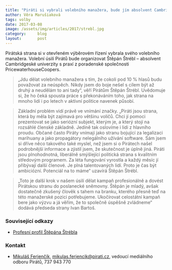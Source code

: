 ```yaml
---
title: "Piráti si vybrali volebního manažera, bude jím absolvent Cambridge Štěpán Štrébl"
author: Věra Marušiaková
tags: volby
date: 2017-03-08
image: /assets/img/articles/2017/strebl.jpg
category:     blog
layout:       post
---
```


Pirátská strana si v otevřeném výběrovém řízení vybrala svého volebního manažera. Volební úsilí Pirátů bude organizovat Štěpán Štrébl – absolvent Cambridgeské univerzity s praxí z poradenské společnosti PricewaterhouseCoopers.

> „Jdu dělat volebního manažera s tím, že cokoli pod 10 % hlasů budu považovat za neúspěch. Nikdy jsem do boje nešel s cílem být až druhý a neudělám to ani tady“, věří Pirátům Štěpán Štrébl. Uvědomuje si, že ho čeká spousta práce s překonáváním toho, jak strana na mnoho lidí i po letech v aktivní politice navenek působí.

> Základní problém vidí právě ve vnímání značky. „Piráti jsou strana, která by měla být zajímavá pro většinu voličů. Chci jí pomoci prezentovat se jako seriózní subjekt, kterým je, a který stojí na rozsáhlé členské základně. Jedině tak oslovíme i lidi z hlavního proudu. Občané často Piráty vnímají jako stranu bojující za legalizaci marihuany a jako propagátory nelegálního užívání software. Sám jsem si dříve něco takového také myslel, než jsem si o Pirátech našel podrobnější informace a zjistil jsem, že skutečnost je úplně jiná. Piráti jsou plnohodnotná, liberálně smýšlející politická strana s kvalitním středovým programem. Za léta fungování vyrostla a každý měsíc jí přibývají další členové. Je plná talentovaných lidí. Proto je čas být ambiciózní. Potenciál na to máme“ uzavírá Štěpán Štrébl.

> „Toto je další krok v našem úsilí dělat kampaň profesionálně a dovést Pirátskou stranu do poslanecké sněmovny. Štěpán je mladý, avšak dostatečně zkušený člověk s tahem na branku, kterého přesně teď na této manažerské pozici potřebujeme. Ukočírovat celostátní kampaň bere jako výzvu a já věřím, že to společně úspěšně zvládneme“ dodává předseda strany Ivan Bartoš.

### Související odkazy

* [Profesní profil Štěpána Štrébla](https://www.linkedin.com/in/strebl/)

### Kontakt

* [Mikuláš Ferjenčík](https://www.pirati.cz/lide/mikulas_ferjencik), [mikulas.ferjencik@pirati.cz](mailto:mikulas.ferjencik@pirati.cz), vedoucí mediálního odboru Pirátů, 737 943 770
